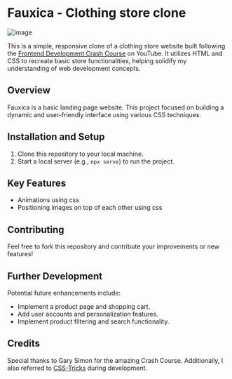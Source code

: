 # Fauxica - Clothing store clone

![image](https://github.com/KarthikBhatt/clothing-store-clone/assets/91687310/159a9b55-a38b-4b20-b8e0-aafb0366c016)

This is a simple, responsive clone of a clothing store website built following the [Frontend Development Crash Course](https://youtu.be/Kl3nOXQjVnQ?si=nkVWFDrgISFKm0Vg) on YouTube. It utilizes HTML and CSS to recreate basic store functionalities, helping solidify my understanding of web development concepts.

## Overview

Fauxica is a basic landing page website. This project focused on building a dynamic and user-friendly interface using various CSS techniques.

## Installation and Setup

1. Clone this repository to your local machine.
2. Start a local server (e.g., `npx serve`) to run the project.

## Key Features

* Animations using css
* Positioning images on top of each other using css


## Contributing

Feel free to fork this repository and contribute your improvements or new features!

## Further Development

Potential future enhancements include:

* Implement a product page and shopping cart.
* Add user accounts and personalization features.
* Implement product filtering and search functionality.

## Credits

Special thanks to Gary Simon for the amazing Crash Course. Additionally, I also referred to [CSS-Tricks](https://css-tricks.com/) during development.
